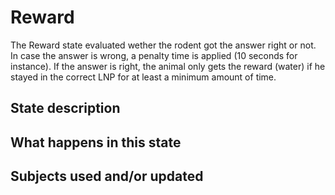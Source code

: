 # Reward
The Reward state evaluated wether the rodent got the answer right or not. In case the answer is wrong, a penalty time is applied (10 seconds for instance). If the answer is right, the animal only gets the reward (water) if he stayed in the correct LNP for at least a minimum amount of time.
## State description

## What happens in this state

## Subjects used and/or updated
